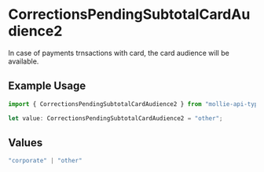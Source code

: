 # CorrectionsPendingSubtotalCardAudience2

In case of payments trnsactions with card, the card audience will be available.

## Example Usage

```typescript
import { CorrectionsPendingSubtotalCardAudience2 } from "mollie-api-typescript/models/operations";

let value: CorrectionsPendingSubtotalCardAudience2 = "other";
```

## Values

```typescript
"corporate" | "other"
```